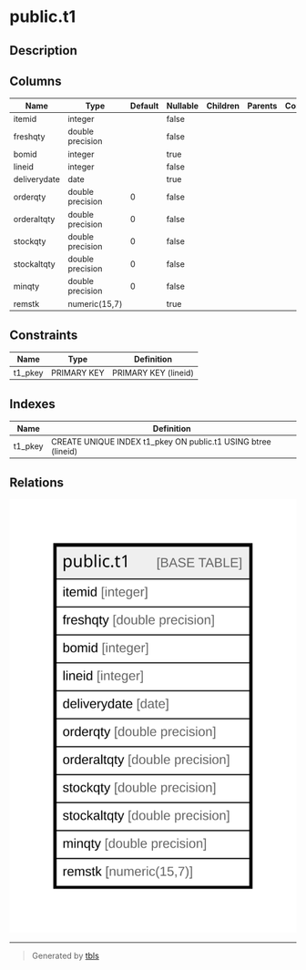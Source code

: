 # public.t1

## Description

## Columns

| Name | Type | Default | Nullable | Children | Parents | Comment |
| ---- | ---- | ------- | -------- | -------- | ------- | ------- |
| itemid | integer |  | false |  |  |  |
| freshqty | double precision |  | false |  |  |  |
| bomid | integer |  | true |  |  |  |
| lineid | integer |  | false |  |  |  |
| deliverydate | date |  | true |  |  |  |
| orderqty | double precision | 0 | false |  |  |  |
| orderaltqty | double precision | 0 | false |  |  |  |
| stockqty | double precision | 0 | false |  |  |  |
| stockaltqty | double precision | 0 | false |  |  |  |
| minqty | double precision | 0 | false |  |  |  |
| remstk | numeric(15,7) |  | true |  |  |  |

## Constraints

| Name | Type | Definition |
| ---- | ---- | ---------- |
| t1_pkey | PRIMARY KEY | PRIMARY KEY (lineid) |

## Indexes

| Name | Definition |
| ---- | ---------- |
| t1_pkey | CREATE UNIQUE INDEX t1_pkey ON public.t1 USING btree (lineid) |

## Relations

![er](public.t1.svg)

---

> Generated by [tbls](https://github.com/k1LoW/tbls)
